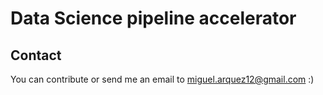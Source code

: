 # Data Science pipeline accelerator


## Contact
You can contribute or send me an email to miguel.arquez12@gmail.com :)
